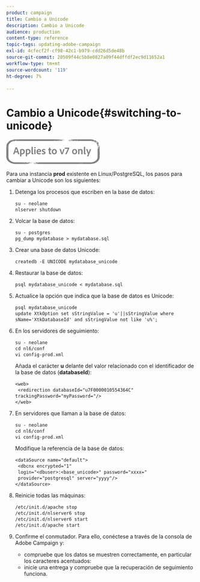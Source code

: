 ```yaml
---
product: campaign
title: Cambio a Unicode
description: Cambio a Unicode
audience: production
content-type: reference
topic-tags: updating-adobe-campaign
exl-id: 4cfecf2f-cf98-42c1-b979-cdd26d5de48b
source-git-commit: 20509f44c5b8e0827a09f44dffdf2ec9d11652a1
workflow-type: tm+mt
source-wordcount: '119'
ht-degree: 7%

---
```


# Cambio a Unicode{#switching-to-unicode}

![](../../assets/v7-only.svg)

Para una instancia **prod** existente en Linux/PostgreSQL, los pasos para cambiar a Unicode son los siguientes:

1. Detenga los procesos que escriben en la base de datos:

   ```
   su - neolane
   nlserver shutdown
   ```

1. Volcar la base de datos:

   ```
   su - postgres
   pg_dump mydatabase > mydatabase.sql
   ```

1. Crear una base de datos Unicode:

   ```
   createdb -E UNICODE mydatabase_unicode
   ```

1. Restaurar la base de datos:

   ```
   psql mydatabase_unicode < mydatabase.sql
   ```

1. Actualice la opción que indica que la base de datos es Unicode:

   ```
   psql mydatabase_unicode
   update XtkOption set sStringValue = 'u'||sStringValue where sName='XtkDatabaseId' and sStringValue not like 'u%';
   ```

1. En los servidores de seguimiento:

   ```
   su - neolane
   cd nl6/conf
   vi config-prod.xml
   ```

   Añada el carácter **u** delante del valor relacionado con el identificador de la base de datos (**databaseId**):

   ```
   <web>
    <redirection databaseId="u7F0000010554364C" trackingPassword="myPassword="/>
   </web>
   ```

1. En servidores que llaman a la base de datos:

   ```
   su - neolane
   cd nl6/conf
   vi config-prod.xml
   ```

   Modifique la referencia de la base de datos:

   ```
   <dataSource name="default">
    <dbcnx encrypted="1" 
    login="<dbuser>:<base_unicode>" password="xxxx="
    provider="postgresql" server="yyyy"/>
   </dataSource>
   ```

1. Reinicie todas las máquinas:

   ```
   /etc/init.d/apache stop
   /etc/init.d/nlserver6 stop
   /etc/init.d/nlserver6 start
   /etc/init.d/apache start
   ```

1. Confirme el conmutador. Para ello, conéctese a través de la consola de Adobe Campaign y:

   * compruebe que los datos se muestren correctamente, en particular los caracteres acentuados:
   * inicie una entrega y compruebe que la recuperación de seguimiento funciona.
